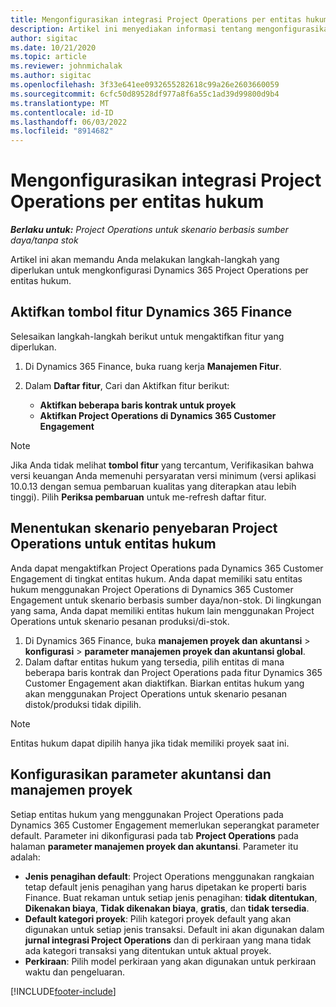 ```yaml
---
title: Mengonfigurasikan integrasi Project Operations per entitas hukum
description: Artikel ini menyediakan informasi tentang mengonfigurasikan integrasi per entitas hukum di Project Operations.
author: sigitac
ms.date: 10/21/2020
ms.topic: article
ms.reviewer: johnmichalak
ms.author: sigitac
ms.openlocfilehash: 3f33e641ee0932655282618c99a26e2603660059
ms.sourcegitcommit: 6cfc50d89528df977a8f6a55c1ad39d99800d9b4
ms.translationtype: MT
ms.contentlocale: id-ID
ms.lasthandoff: 06/03/2022
ms.locfileid: "8914682"
---
```

# <a name="configure-project-operations-integration-per-legal-entity"></a>Mengonfigurasikan integrasi Project Operations per entitas hukum 

_**Berlaku untuk:** Project Operations untuk skenario berbasis sumber daya/tanpa stok_

Artikel ini akan memandu Anda melakukan langkah-langkah yang diperlukan untuk mengkonfigurasi Dynamics 365 Project Operations per entitas hukum.

## <a name="enable-feature-keys-in-dynamics-365-finance"></a>Aktifkan tombol fitur Dynamics 365 Finance

Selesaikan langkah-langkah berikut untuk mengaktifkan fitur yang diperlukan.

1. Di Dynamics 365 Finance, buka ruang kerja **Manajemen Fitur**.
2. Dalam **Daftar fitur**, Cari dan Aktifkan fitur berikut:
  
    - **Aktifkan beberapa baris kontrak untuk proyek**
    - **Aktifkan Project Operations di Dynamics 365 Customer Engagement**

> [!NOTE]
> Jika Anda tidak melihat **tombol fitur** yang tercantum, Verifikasikan bahwa versi keuangan Anda memenuhi persyaratan versi minimum (versi aplikasi 10.0.13 dengan semua pembaruan kualitas yang diterapkan atau lebih tinggi). Pilih **Periksa pembaruan** untuk me-refresh daftar fitur.

## <a name="define-the-project-operations-deployment-scenario-for-a-legal-entity"></a>Menentukan skenario penyebaran Project Operations untuk entitas hukum

Anda dapat mengaktifkan Project Operations pada Dynamics 365 Customer Engagement di tingkat entitas hukum. Anda dapat memiliki satu entitas hukum menggunakan Project Operations di Dynamics 365 Customer Engagement untuk skenario berbasis sumber daya/non-stok. Di lingkungan yang sama, Anda dapat memiliki entitas hukum lain menggunakan Project Operations untuk skenario pesanan produksi/di-stok.

1. Di Dynamics 365 Finance, buka **manajemen proyek dan akuntansi** > **konfigurasi** > **parameter manajemen proyek dan akuntansi global**.
2. Dalam daftar entitas hukum yang tersedia, pilih entitas di mana beberapa baris kontrak dan Project Operations pada fitur Dynamics 365 Customer Engagement akan diaktifkan. Biarkan entitas hukum yang akan menggunakan Project Operations untuk skenario pesanan distok/produksi tidak dipilih.

> [!NOTE]
> Entitas hukum dapat dipilih hanya jika tidak memiliki proyek saat ini.

## <a name="configure-project-management-and-accounting-parameters"></a>Konfigurasikan parameter akuntansi dan manajemen proyek

Setiap entitas hukum yang menggunakan Project Operations pada Dynamics 365 Customer Engagement memerlukan seperangkat parameter default. Parameter ini dikonfigurasi pada tab **Project Operations** pada halaman **parameter manajemen proyek dan akuntansi**. Parameter itu adalah:

  - **Jenis penagihan default**: Project Operations menggunakan rangkaian tetap default jenis penagihan yang harus dipetakan ke properti baris Finance. Buat rekaman untuk setiap jenis penagihan: **tidak ditentukan**, **Dikenakan biaya**, **Tidak dikenakan biaya**, **gratis**, dan **tidak tersedia**.
  - **Default kategori proyek**: Pilih kategori proyek default yang akan digunakan untuk setiap jenis transaksi. Default ini akan digunakan dalam **jurnal integrasi Project Operations** dan di perkiraan yang mana tidak ada kategori transaksi yang ditentukan untuk aktual proyek.
  - **Perkiraan**: Pilih model perkiraan yang akan digunakan untuk perkiraan waktu dan pengeluaran.


[!INCLUDE[footer-include](../includes/footer-banner.md)]